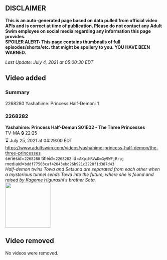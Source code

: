 ## DISCLAIMER
**This is an auto-generated page based on data pulled from official video APIs and is correct at time of publication. Please do not contact any Adult Swim employee on social media regarding any information this page provides.**  
**SPOILER ALERT: This page contains thumbnails of full episodes/shorts/etc. that might be spoilery to you. YOU HAVE BEEN WARNED.**  

_Last Update: July 4, 2021 at 05:00:30 EDT_
## Video added
### Summary
2268280 Yashahime: Princess Half-Demon: 1  
### 2268282
**Yashahime: Princess Half-Demon S01E02 - The Three Princesses**  
TV-MA 🔒 22:25  
⌛ July 25, 2021 at 04:29:00 EDT  
https://www.adultswim.com/videos/yashahime-princess-half-demon/the-three-princesses  
seriesid=`2268280` titleid=`2268282` id=`AXpihRVwDmGy9WFjRrpj` mediaid=`bddf77503caf42043ebd26b921c2228f1d387d43`  
_Half-demon twins Towa and Setsuna are separated from each other when a mysterious tunnel sends Towa into the future, where she is found and raised by Kagome Higurashi's brother Sota._  
<a href="https://media.cdn.adultswim.com/uploads/20210701/thumbnails/2_21711450353-YashahimePrincessHalfDemon_102_TheThreePrincesses.png"><img src="https://media.cdn.adultswim.com/uploads/20210701/thumbnails/2_21711450353-YashahimePrincessHalfDemon_102_TheThreePrincesses.png" height="144px" /></a>
## Video removed
No videos were removed.  
